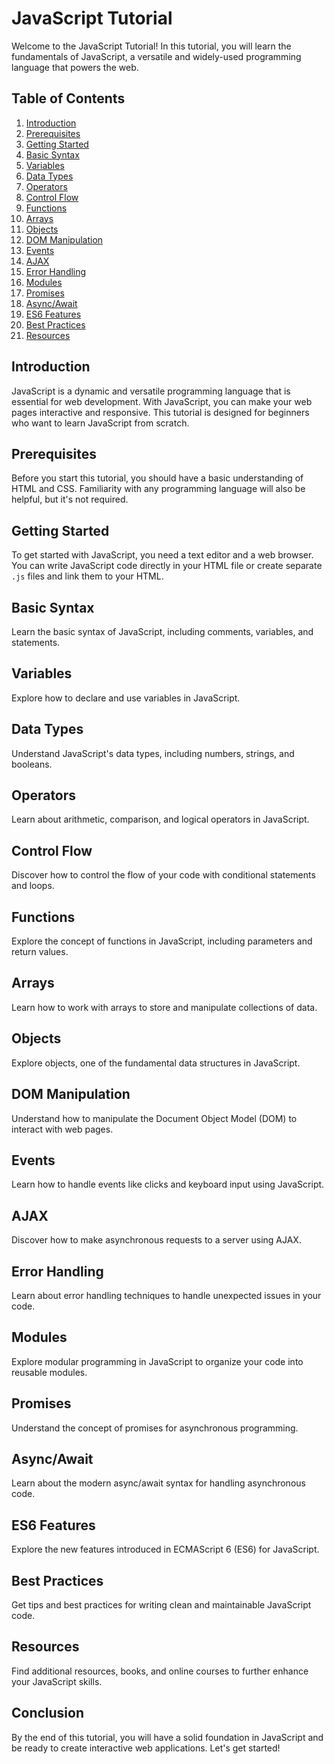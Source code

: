 # JavaScript Tutorial

Welcome to the JavaScript Tutorial! In this tutorial, you will learn the fundamentals of JavaScript, a versatile and widely-used programming language that powers the web.

## Table of Contents

1. [Introduction](#introduction)
2. [Prerequisites](#prerequisites)
3. [Getting Started](#getting-started)
4. [Basic Syntax](#basic-syntax)
5. [Variables](#variables)
6. [Data Types](#data-types)
7. [Operators](#operators)
8. [Control Flow](#control-flow)
9. [Functions](#functions)
10. [Arrays](#arrays)
11. [Objects](#objects)
12. [DOM Manipulation](#dom-manipulation)
13. [Events](#events)
14. [AJAX](#ajax)
15. [Error Handling](#error-handling)
16. [Modules](#modules)
17. [Promises](#promises)
18. [Async/Await](#async-await)
19. [ES6 Features](#es6-features)
20. [Best Practices](#best-practices)
21. [Resources](#resources)

## Introduction

JavaScript is a dynamic and versatile programming language that is essential for web development. With JavaScript, you can make your web pages interactive and responsive. This tutorial is designed for beginners who want to learn JavaScript from scratch.

## Prerequisites

Before you start this tutorial, you should have a basic understanding of HTML and CSS. Familiarity with any programming language will also be helpful, but it's not required.

## Getting Started

To get started with JavaScript, you need a text editor and a web browser. You can write JavaScript code directly in your HTML file or create separate `.js` files and link them to your HTML.

## Basic Syntax

Learn the basic syntax of JavaScript, including comments, variables, and statements.

## Variables

Explore how to declare and use variables in JavaScript.

## Data Types

Understand JavaScript's data types, including numbers, strings, and booleans.

## Operators

Learn about arithmetic, comparison, and logical operators in JavaScript.

## Control Flow

Discover how to control the flow of your code with conditional statements and loops.

## Functions

Explore the concept of functions in JavaScript, including parameters and return values.

## Arrays

Learn how to work with arrays to store and manipulate collections of data.

## Objects

Explore objects, one of the fundamental data structures in JavaScript.

## DOM Manipulation

Understand how to manipulate the Document Object Model (DOM) to interact with web pages.

## Events

Learn how to handle events like clicks and keyboard input using JavaScript.

## AJAX

Discover how to make asynchronous requests to a server using AJAX.

## Error Handling

Learn about error handling techniques to handle unexpected issues in your code.

## Modules

Explore modular programming in JavaScript to organize your code into reusable modules.

## Promises

Understand the concept of promises for asynchronous programming.

## Async/Await

Learn about the modern async/await syntax for handling asynchronous code.

## ES6 Features

Explore the new features introduced in ECMAScript 6 (ES6) for JavaScript.

## Best Practices

Get tips and best practices for writing clean and maintainable JavaScript code.

## Resources

Find additional resources, books, and online courses to further enhance your JavaScript skills.

## Conclusion

By the end of this tutorial, you will have a solid foundation in JavaScript and be ready to create interactive web applications. Let's get started!
